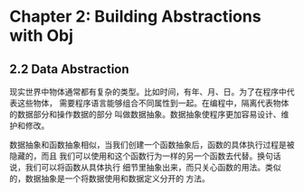 # Chapter 2: Building Abstractions with Obj

## 2.2 Data Abstraction
现实世界中物体通常都有复杂的类型。比如时间，有年、月、日。为了在程序中代表这些物体，
需要程序语言能够组合不同属性到一起。在编程中，隔离代表物体的数据部分和操作数据的部分
叫做数据抽象。数据抽象使程序更加容易设计、维护和修改。

数据抽象和函数抽象相似，当我们创建一个函数抽象后，函数的具体执行过程是被隐藏的，而且
我们可以使用和这个函数行为一样的另一个函数去代替。换句话说，我们可以将函数从具体执行
细节里抽象出来，而只关心函数的用法。类似的，数据抽象是一个将数据使用和数据定义分开的
方法。


